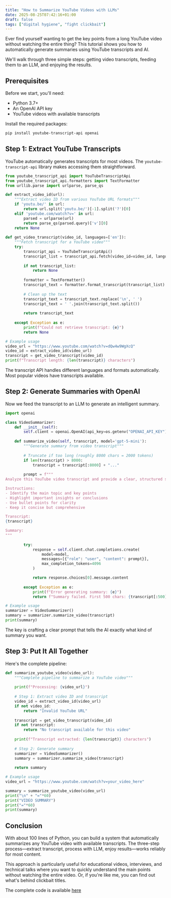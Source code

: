 ```yaml
---
title: "How to Summarize YouTube Videos with LLMs"
date: 2025-08-25T07:42:16+01:00
draft: false  
tags: ["digital hygiene", "fight clickbait"]
---
```


Ever find yourself wanting to get the key points from a long YouTube video without watching the entire thing? This tutorial shows you how to automatically generate summaries using YouTube transcripts and AI.

We'll walk through three simple steps: getting video transcripts, feeding them to an LLM, and enjoying the results.

## Prerequisites

Before we start, you'll need:
- Python 3.7+
- An OpenAI API key
- YouTube videos with available transcripts

Install the required packages:
```bash
pip install youtube-transcript-api openai
```

## Step 1: Extract YouTube Transcripts

YouTube automatically generates transcripts for most videos. The `youtube-transcript-api` library makes accessing them straightforward.

```python
from youtube_transcript_api import YouTubeTranscriptApi
from youtube_transcript_api.formatters import TextFormatter
from urllib.parse import urlparse, parse_qs

def extract_video_id(url):
    """Extract video ID from various YouTube URL formats"""
    if 'youtu.be/' in url:
        return url.split('youtu.be/')[-1].split('?')[0]
    elif 'youtube.com/watch?v=' in url:
        parsed = urlparse(url)
        return parse_qs(parsed.query)['v'][0]
    return None
    
def get_video_transcript(video_id, languages=['en']):
    """Fetch transcript for a YouTube video"""
    try:
        transcript_api = YouTubeTranscriptApi()
        transcript_list = transcript_api.fetch(video_id=video_id, languages=languages)
        
        if not transcript_list:
            return None
        
        formatter = TextFormatter()
        transcript_text = formatter.format_transcript(transcript_list)
        
        # Clean up the text
        transcript_text = transcript_text.replace('\n', ' ')
        transcript_text = ' '.join(transcript_text.split())
        
        return transcript_text
        
    except Exception as e:
        print(f"Could not retrieve transcript: {e}")
        return None

# Example usage
video_url = "https://www.youtube.com/watch?v=dQw4w9WgXcQ"
video_id = extract_video_id(video_url)
transcript = get_video_transcript(video_id)
print(f"Transcript length: {len(transcript)} characters")
```

The transcript API handles different languages and formats automatically. Most popular videos have transcripts available.

## Step 2: Generate Summaries with OpenAI

Now we feed the transcript to an LLM to generate an intelligent summary.

```python
import openai

class VideoSummarizer:
    def __init__(self):
        self.client = openai.OpenAI(api_key=os.getenv("OPENAI_API_KEY"))
    
    def summarize_video(self, transcript, model='gpt-5-mini'):
        """Generate summary from video transcript"""
        
        # Truncate if too long (roughly 8000 chars = 2000 tokens)
        if len(transcript) > 8000:
            transcript = transcript[:8000] + "..."
        
        prompt = f"""
Analyze this YouTube video transcript and provide a clear, structured summary.

Instructions:
- Identify the main topic and key points
- Highlight important insights or conclusions
- Use bullet points for clarity
- Keep it concise but comprehensive

Transcript:
{transcript}

Summary:
"""
        
        try:
            response = self.client.chat.completions.create(
                model=model,
                messages=[{"role": "user", "content": prompt}],
                max_completion_tokens=4096
            )

            return response.choices[0].message.content
            
        except Exception as e:
            print(f"Error generating summary: {e}")
            return f"Summary failed. First 500 chars: {transcript[:500]}..."

# Example usage
summarizer = VideoSummarizer()
summary = summarizer.summarize_video(transcript)
print(summary)
```

The key is crafting a clear prompt that tells the AI exactly what kind of summary you want.

## Step 3: Put It All Together

Here's the complete pipeline:

```python
def summarize_youtube_video(video_url):
    """Complete pipeline to summarize a YouTube video"""
    
    print(f"Processing: {video_url}")
    
    # Step 1: Extract video ID and transcript
    video_id = extract_video_id(video_url)
    if not video_id:
        return "Invalid YouTube URL"
    
    transcript = get_video_transcript(video_id)
    if not transcript:
        return "No transcript available for this video"
    
    print(f"Transcript extracted: {len(transcript)} characters")
    
    # Step 2: Generate summary
    summarizer = VideoSummarizer()
    summary = summarizer.summarize_video(transcript)
    
    return summary

# Example usage
video_url = "https://www.youtube.com/watch?v=your_video_here"

summary = summarize_youtube_video(video_url)
print("\n" + "="*60)
print("VIDEO SUMMARY")
print("="*60)
print(summary)
```

## Conclusion

With about 100 lines of Python, you can build a system that automatically summarizes any YouTube video with available transcripts. The three-step process—extract transcript, process with LLM, enjoy results—works reliably for most content.

This approach is particularly useful for educational videos, interviews, and technical talks where you want to quickly understand the main points without watching the entire video.
Or, if you're like me, you can find out what's behind clickbait titles.

The complete code is available [here](https://gist.github.com/dovidio/e03484f23cb01d085e2c9f11346c034c)
